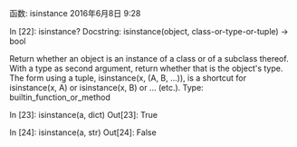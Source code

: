 函数: isinstance
2016年6月8日
9:28
 
In [22]: isinstance?
Docstring:
isinstance(object, class-or-type-or-tuple) -> bool
 
Return whether an object is an instance of a class or of a subclass thereof.
With a type as second argument, return whether that is the object's type.
The form using a tuple, isinstance(x, (A, B, ...)), is a shortcut for
isinstance(x, A) or isinstance(x, B) or ... (etc.).
Type:      builtin_function_or_method
 
In [23]: isinstance(a, dict)
Out[23]: True
 
In [24]: isinstance(a, str)
Out[24]: False
